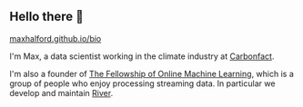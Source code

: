 ## Hello there 👋

[maxhalford.github.io/bio](https://maxhalford.github.io/bio)

I'm Max, a data scientist working in the climate industry at [Carbonfact](https://www.carbonfact.com/).

I'm also a founder of [The Fellowship of Online Machine Learning](https://www.notion.so/maxhalford/The-Fellowship-of-Online-Machine-Learning-8a264829ccf345a4b2627de38139ec8b?pvs=4), which is a group of people who enjoy processing streaming data. In particular we develop and maintain [River](https://riverml.xyz/0.19.0/).
